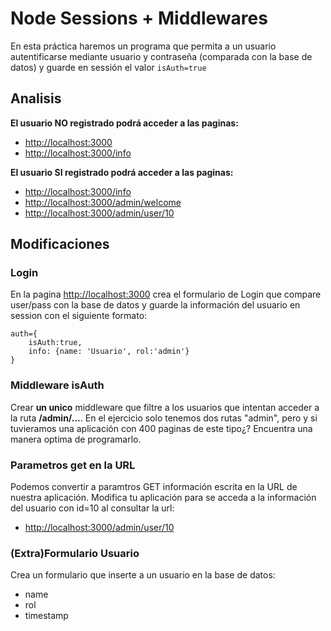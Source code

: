 # Node Sessions + Middlewares

En esta práctica haremos un programa que permita a un usuario autentificarse mediante usuario y contraseña (comparada con la base de datos) y guarde en sessión el valor `isAuth=true`


## Analisis

**El usuario NO registrado podrá acceder a las paginas:**

- [http://localhost:3000](http://localhost:3000)
- [http://localhost:3000/info](http://localhost:3000/info)


**El usuario SI registrado podrá acceder a las paginas:**

- [http://localhost:3000/info](http://localhost:3000/info)
- [http://localhost:3000/admin/welcome](http://localhost:3000/admin/welcome)
- [http://localhost:3000/admin/user/10](http://localhost:3000/admin/user/10)

## Modificaciones

### Login
En la pagina [http://localhost:3000](http://localhost:3000) crea el formulario de Login que compare user/pass con la base de datos y guarde la información del usuario en session con el siguiente formato:
```
auth={
    isAuth:true, 
    info: {name: 'Usuario', rol:'admin'}
}
```

### Middleware isAuth

Crear **un unico** middleware que filtre a los usuarios que intentan acceder a la ruta **/admin/...**. En el ejercicio solo tenemos dos rutas "admin", pero y si tuvieramos una aplicación con 400 paginas de este tipo¿? Encuentra una manera optima de programarlo.

### Parametros get en la URL
Podemos convertir a paramtros GET información escrita en la URL de nuestra aplicación. Modifica tu aplicación para se acceda a la información del usuario con id=10 al consultar la url:

- [http://localhost:3000/admin/user/10](http://localhost:3000/admin/user/10)

### (Extra)Formulario Usuario

Crea un formulario que inserte a un usuario en la base de datos:

- name
- rol
- timestamp
